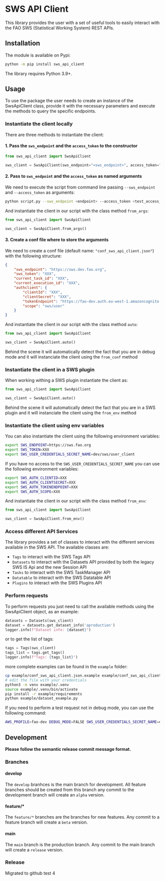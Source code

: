 # SWS API Client

This library provides the user with a set of useful tools to easily interact with the FAO SWS (Statistical Working System) REST APIs.

## Installation

The module is available on Pypi:

```bash
python -m pip install sws_api_client
```

The library requires Python 3.9+.

## Usage

To use the package the user needs to create an instance of the SwsApiClient class, provide it with the necessary parameters and execute the methods to query the specific endpoints.  

### Instantiate the client locally

There are three methods to instantiate the client:

#### 1. Pass the `sws_endpoint` and the `access_token` to the constructor

```python
from sws_api_client import SwsApiClient

sws_client = SwsApiClient(sws_endpoint="<sws_endpoint>", access_token="<access_token>")
```

#### 2. Pass to `sws_endpoint` and the `access_token` as named arguments

We need to execute the script from command line passing `--sws_endpoint` and `--access_token` as arguments:

```bash
python script.py --sws_endpoint <endpoint> --access_token <test_access_token>
```

And instantiate the client in our script with the class method `from_args`:

```python
from sws_api_client import SwsApiClient

sws_client = SwsApiClient.from_args()
```

#### 3. Create a conf file where to store the arguments

We need to create a conf file (default name: `"conf_sws_api_client.json"`) with the following structure:

```json
{
    "sws_endpoint": "https://sws.dev.fao.org",
    "sws_token": "XXX",
    "current_task_id": "XXX",
    "current_execution_id": "XXX",
    "authclient": {
        "clientId": "XXX",
        "clientSecret": "XXX",
        "tokenEndpoint": "https://fao-dev.auth.eu-west-1.amazoncognito.com/oauth2/token",
        "scope": "sws/user"
    }
}
```


And instantiate the client in our script with the class method `auto`:

```python
from sws_api_client import SwsApiClient

sws_client = SwsApiClient.auto()
```


Behind the scene it will automatically detect the fact that you are in debug mode and it will instanciate the client using the `from_conf` method

### Instantiate the client in a SWS plugin

When working withing a SWS plugin instantiate the client as:

```python
from sws_api_client import SwsApiClient

sws_client = SwsApiClient.auto()
```

Behind the scene it will automatically detect the fact that you are in a SWS plugin and it will instanciate the client using the `from_env` method

### Instantiate the client using env variables

You can also instantiate the client using the following environment variables:

```bash
export SWS_ENDPOINT=https://sws.fao.org
export SWS_TOKEN=XXX
export SWS_USER_CREDENTIALS_SECRET_NAME=dev/sws/user_client
```

If you have no access to the `SWS_USER_CREDENTIALS_SECRET_NAME` you can use the following environment variables:

```bash
export SWS_AUTH_CLIENTID=XXX
export SWS_AUTH_CLIENTSECRET=XXX
export SWS_AUTH_TOKENENDPOINT=XXX
export SWS_AUTH_SCOPE=XXX
```

And instantiate the client in our script with the class method `from_env`:

```python
from sws_api_client import SwsApiClient

sws_client = SwsApiClient.from_env()
```

### Access different API Services

The library provides a set of classes to interact with the different services available in the SWS API. The available classes are:
- `Tags` to interact with the SWS Tags API
- `Datasets` to interact with the Datasets API provided by both the legacy SWS IS Api and the new Session API
- `Tasks` to interact with the SWS TaskManager API
- `Datatable` to interact with the SWS Datatable API
- `Plugins` to interact with the SWS Plugins API

### Perform requests

To perform requests you just need to call the available methods using the SwsApiClient object, as an example:

```python
datasets = Datasets(sws_client)
dataset = datasets.get_dataset_info('aproduction')
logger.info(f"Dataset info: {dataset}")
```

or to get the list of tags:

```python
tags = Tags(sws_client)
tags_list = tags.get_tags()
logger.info(f"Tags: {tags_list}")
```

more complete examples can be found in the `example` folder:

```bash
cp example/conf_sws_api_client.json.example example/conf_sws_api_client.json
# edit the file with your credentials
python3 -m venv example/.venv
source example/.venv/bin/activate
pip install -r example/requirements
python example/dataset_example.py
```

If you need to perform a test request not in debug mode, you can use the following command:
    
```bash
AWS_PROFILE=fao-dev DEBUG_MODE=FALSE SWS_USER_CREDENTIALS_SECRET_NAME=dev/sws/user_client SWS_TOKEN=YOUR_TOKEN SWS_ENDPOINT=https://sws.dev.fao.org python3 dataset_example.py
```

## Development

**Please follow the semantic release commit message format.**

### Branches

#### develop
The `develop` branhces is the main branch for development. All feature branches should be created from this branch any commit to the development branch will create an `alpha` version.

#### feature/*
The `feature/*` branches are the branches for new features. Any commit to a feature branch will create a `beta` version.

#### main
The `main` branch is the production branch. Any commit to the main branch will create a `release` version.

### Release
Migrated to github test 4